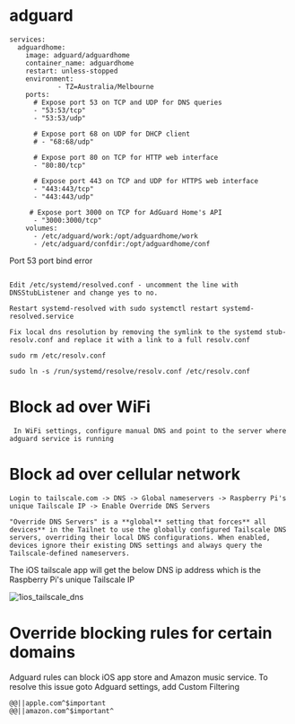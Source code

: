 # adguard

```
services:
  adguardhome: 
    image: adguard/adguardhome  
    container_name: adguardhome 
    restart: unless-stopped 
    environment:
            - TZ=Australia/Melbourne
    ports:  
      # Expose port 53 on TCP and UDP for DNS queries
      - "53:53/tcp"
      - "53:53/udp"

      # Expose port 68 on UDP for DHCP client
      # - "68:68/udp"

      # Expose port 80 on TCP for HTTP web interface
      - "80:80/tcp"

      # Expose port 443 on TCP and UDP for HTTPS web interface
      - "443:443/tcp"
      - "443:443/udp"

     # Expose port 3000 on TCP for AdGuard Home's API
      - "3000:3000/tcp"   
    volumes:  
      - /etc/adguard/work:/opt/adguardhome/work
      - /etc/adguard/confdir:/opt/adguardhome/conf
```

Port 53 port bind error

```

Edit /etc/systemd/resolved.conf - uncomment the line with DNSStubListener and change yes to no.

Restart systemd-resolved with sudo systemctl restart systemd-resolved.service

Fix local dns resolution by removing the symlink to the systemd stub-resolv.conf and replace it with a link to a full resolv.conf

sudo rm /etc/resolv.conf

sudo ln -s /run/systemd/resolve/resolv.conf /etc/resolv.conf

```

# Block ad over WiFi
```
 In WiFi settings, configure manual DNS and point to the server where adguard service is running
```

# Block ad over cellular network
```
Login to tailscale.com -> DNS -> Global nameservers -> Raspberry Pi's unique Tailscale IP -> Enable Override DNS Servers

"Override DNS Servers" is a **global** setting that forces** all devices** in the Tailnet to use the globally configured Tailscale DNS servers, overriding their local DNS configurations. When enabled, devices ignore their existing DNS settings and always query the Tailscale-defined nameservers. 
```

The iOS tailscale app will get the below DNS ip address which is the Raspberry Pi's unique Tailscale IP

![1ios_tailscale_dns](https://github.com/user-attachments/assets/48b59c02-e975-46d1-b26b-e411b13377df)



# Override blocking rules for certain domains

Adguard rules can block iOS app store and Amazon music service. To resolve this issue goto Adguard settings, add Custom Filtering
```
@@||apple.com^$important
@@||amazon.com^$important^

```


